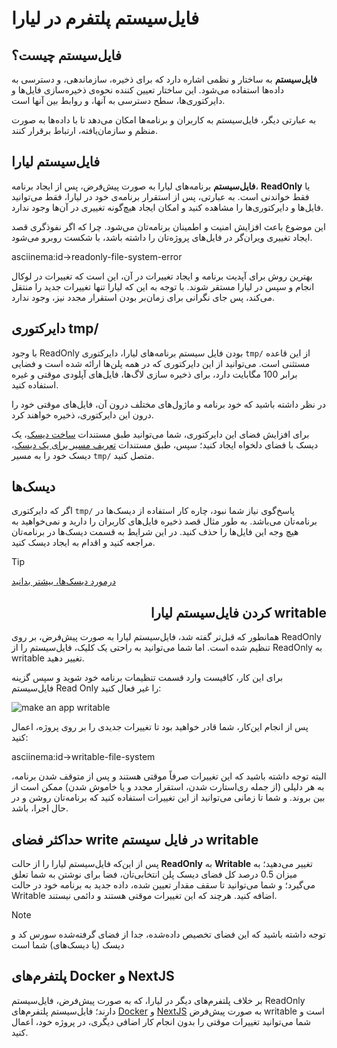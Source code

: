 # فایل‌سیستم پلتفرم در لیارا

## فایل‌سیستم چیست؟
**فایل‌سیستم** به ساختار و نظمی اشاره دارد که برای ذخیره، سازماندهی، و دسترسی به داده‌ها استفاده می‌شود. این ساختار تعیین کننده نحوه‌ی ذخیره‌سازی فایل‌ها و دایرکتوری‌ها، سطح دسترسی به آنها، و روابط بین آنها است. 

به عبارتی دیگر، فایل‌سیستم به کاربران و برنامه‌ها امکان می‌دهد تا با داده‌ها به صورت منظم و سازمان‌یافته، ارتباط برقرار کنند.

## فایل‌سیستم لیارا
**فایل‌سیستم** برنامه‌های لیارا به صورت پیش‌فرض، پس از ایجاد برنامه، **ReadOnly** یا فقط خواندنی است. به عبارتی، پس از استقرار برنامه‌ی خود در لیارا، فقط می‌توانید فایل‌ها و دایرکتوری‌ها را مشاهده کنید و امکان ایجاد هیچ‌گونه تغییری در آن‌ها وجود ندارد.

این موضوع باعث افزایش امنیت و اطمینان برنامه‌تان می‌شود. چرا که اگر نفوذگری قصد ایجاد تغییری ویران‌گر در فایل‌های پروژه‌تان را داشته باشد، با شکست روبرو می‌شود.

<div> asciinema:id->readonly-file-system-error </div>

بهترین روش برای آپدیت برنامه و ایجاد تغییرات در آن، این است که تغییرات در لوکال انجام و سپس در لیارا مستقر شوند. با توجه به این که لیارا تنها تغییرات جدید را منتقل می‌کند، پس جای نگرانی برای زمان‌بر بودن استقرار مجدد نیز، وجود ندارد.


## دایرکتوری tmp/
با وجود ReadOnly بودن فایل سیستم برنامه‌های لیارا، دایرکتوری `tmp/` از این قاعده مستثنی است. می‌توانید از این دایرکتوری که در همه پلن‌ها ارائه شده است و فضایی برابر 100 مگابایت دارد، برای ذخیره سازی لاگ‌ها، فایل‌های آپلودی موقتی و غیره استفاده کنید.

در نظر داشته باشید که خود برنامه و ماژول‌های مختلف درون آن، فایل‌های موقتی خود را درون این دایرکتوری، ذخیره خواهند کرد.

برای افزایش فضای این دایرکتوری، شما می‌توانید طبق مستندات [ساخت دیسک](./manage/create.md)، یک دیسک با فضای دلخواه ایجاد کنید؛
سپس، طبق مستندات [تعریف مسیر برای یک دیسک](./manage/route.md)، دیسک خود را به مسیر `tmp/` متصل کنید. 

## دیسک‌ها
اگر که دایرکتوری `tmp/` پاسخ‌گوی نیاز شما نبود، چاره کار استفاده از دیسک‌ها در برنامه‌تان می‌باشد. به طور مثال قصد ذخیره فایل‌های کاربران را دارید و نمی‌خواهید به هیچ وجه این فایل‌ها را حذف کنید. در این شرایط به قسمت دیسک‌ها در برنامه‌تان مراجعه کنید و اقدام به ایجاد دیسک کنید.

> [!TIP]
> [درمورد دیسک‌ها، بیشتر بدانید](../disks/about.md)

<h2 dir='rtl'>writable کردن فایل‌سیستم لیارا</h2>

همانطور که قبل‌تر گفته 
شد، فایل‌سیستم لیارا به صورت پیش‌فرض، بر روی ReadOnly تنظیم شده است. اما شما می‌توانید به راحتی یک کلیک، فایل‌سیستم را از ReadOnly به writable تغییر دهید.

برای این کار، کافیست وارد قسمت تنظیمات برنامه خود شوید و سپس گزینه فایل‌سیستم Read Only را غیر فعال کنید:

![make an app writable](https://files.liara.ir/docs/filesystem/disable-read-only-filesystem.gif)

پس از انجام این‌کار، شما قادر خواهید بود تا تغییرات جدیدی را بر روی پروژه، اعمال کنید:

<div> asciinema:id->writable-file-system </div>

البته توجه داشته باشید که این تغییرات صرفاً موقتی هستند و پس از متوقف شدن برنامه، به هر دلیلی (از جمله ری‌استارت شدن، استقرار مجدد و یا خاموش شدن) ممکن است از بین بروند. و شما تا زمانی می‌توانید از این تغییرات استفاده کنید که برنامه‌تان روشن و در حال اجرا، باشد.

## حداکثر فضای write در فایل سیستم writable
پس از این‌که فایل‌سیستم لیارا را از حالت **ReadOnly** به **Writable** تغییر می‌دهید؛ به میزان 0.5 درصد کل فضای دیسک پلن انتخابی‌تان، فضا برای نوشتن به شما تعلق می‌گیرد؛ و شما می‌توانید تا سقف مقدار تعیین شده، داده جدید به برنامه خود در حالت Writable اضافه کنید. هرچند که این تغییرات موقتی هستند و دائمی نیستند.

> [!NOTE]
> توجه داشته باشید که این فضای تخصیص داده‌شده، جدا از فضای گرفته‌شده سورس کد و دیسک (یا دیسک‌های) شما است 

## پلتفرم‌های Docker و NextJS
بر خلاف پلتفرم‌های دیگر در لیارا، که به صورت پیش‌فرض، فایل‌سیستم ReadOnly دارند؛ فایل‌سیستم پلتفرم‌های [Docker](../provided-apps/docker/getting-started.md) و [NextJS](../provided-apps/nextjs/getting-started.md) به صورت پیش‌فرض writable است و شما می‌توانید تغییرات موقتی را بدون انجام کار اضافی دیگری، در پروژه خود، اعمال کنید.














